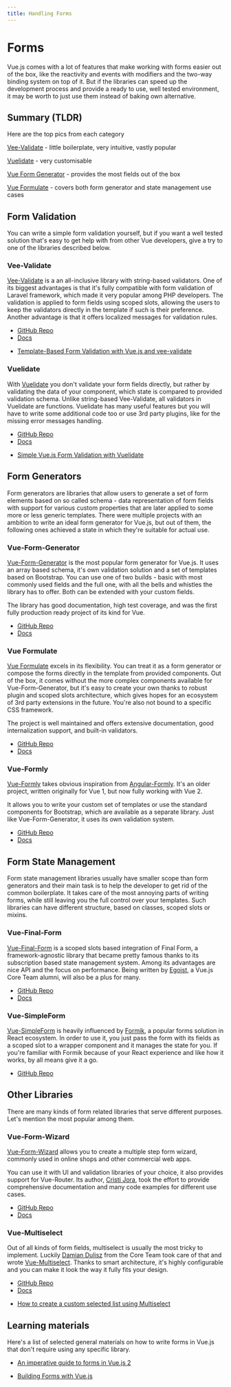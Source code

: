 ```yaml
---
title: Handling Forms
---
```


# Forms

Vue.js comes with a lot of features that make working with forms easier out of the box, like the reactivity and events with modifiers and the two-way binding system on top of it. But if the libraries can speed up the development process and provide a ready to use, well tested environment, it may be worth to just use them instead of baking own alternative.

## Summary (TLDR)

Here are the top pics from each category

<useful-links>
<useful-links-section title="Easy Validation">

[Vee-Validate](#vee-validate) - little boilerplate, very intuitive, vastly popular

</useful-links-section>
<useful-links-section title="Customizable Validation">

[Vuelidate](#vuelidate) - very customisable

</useful-links-section>
<useful-links-section title="Forms generator">

[Vue Form Generator](#vue-form-generator) - provides the most fields out of the box

</useful-links-section>
<useful-links-section title="Most flexible">

[Vue Formulate](#vue-formulate) - covers both form generator and state management use cases

</useful-links-section>
</useful-links>

## Form Validation

You can write a simple form validation yourself, but if you want a well tested solution that's easy to get help with from other Vue developers, give a try to one of the libraries described below.

### Vee-Validate

[Vee-Validate](https://github.com/baianat/vee-validate) is a an all-inclusive library with string-based validators. One of its biggest advantages is that it's fully compatible with form validation of Laravel framework, which made it very popular among PHP developers. The validation is applied to form fields using scoped slots, allowing the users to keep the validators directly in the template if such is their preference. Another advantage is that it offers localized messages for validation rules.

<useful-links>
<useful-links-section title="Official">

* [GitHub Repo](https://github.com/logaretm/vee-validate) 
* [Docs](https://logaretm.github.io/vee-validate) 

</useful-links-section>
<useful-links-section title="Tutorials">

* [Template-Based Form Validation with Vue.js and vee-validate](https://alligator.io/vuejs/template-form-validation-vee-validate/)

</useful-links-section>
</useful-links>

### Vuelidate

With [Vuelidate](https://github.com/monterail/vuelidate) you don't validate your form fields directly, but rather by validating the data of your component, which state is compared to provided validation schema. Unlike string-based Vee-Validate, all validators in Vuelidate are functions. Vuelidate has many useful features but you will have to write some additional code too or use 3rd party plugins, like for the missing error messages handling.

<useful-links>
<useful-links-section title="Official">

* [GitHub Repo](https://github.com/monterail/vuelidate) 
* [Docs](https://monterail.github.io/vuelidate) 

</useful-links-section>
<useful-links-section title="Tutorials">

* [Simple Vue.js Form Validation with Vuelidate](https://vuejsdevelopers.com/2018/08/27/vue-js-form-handling-vuelidate/)

</useful-links-section>
</useful-links>

## Form Generators

Form generators are libraries that allow users to generate a set of form elements based on so called schema - data representation of form fields with support for various custom properties that are later applied to some more or less generic templates. There were multiple projects with an ambition to write an ideal form generator for Vue.js, but out of them, the following ones achieved a state in which they're suitable for actual use.

### Vue-Form-Generator

[Vue-Form-Generator](https://github.com/icebob/vue-form-generator) is the most popular form generator for Vue.js. It uses an array based schema, it's own validation solution and a set of templates based on Bootstrap. You can use one of two builds - basic with most commonly used fields and the full one, with all the bells and whistles the library has to offer. Both can be extended with your custom fields.

The library has good documentation, high test coverage, and was the first fully production ready project of its kind for Vue.

<useful-links>
<useful-links-section title="Official">

* [GitHub Repo](https://github.com/icebob/vue-form-generator)
* [Docs](https://icebob.gitbooks.io/vueformgenerator)

</useful-links-section>
</useful-links>

### Vue Formulate

[Vue Formulate](https://github.com/wearebraid/vue-formulate) excels in its flexibility. You can treat it as a form generator or compose the forms directly in the template from provided components. Out of the box, it comes without the more complex components available for Vue-Form-Generator, but it's easy to create your own thanks to robust plugin and scoped slots architecture, which gives hopes for an ecosystem of 3rd party extensions in the future. You're also not bound to a specific CSS framework.

The project is well maintained and offers extensive documentation, good internalization support, and built-in validators.

<useful-links>
<useful-links-section title="Official">

* [GitHub Repo](https://github.com/wearebraid/vue-formulate)
* [Docs](https://vueformulate.com)

</useful-links-section>
</useful-links>

### Vue-Formly

[Vue-Formly](https://github.com/formly-js/vue-formly) takes obvious inspiration from [Angular-Formly](http://angular-formly.com). It's an older project, written originally for Vue 1, but now fully working with Vue 2. 

It allows you to write your custom set of templates or use the standard components for Bootstrap, which are available as a separate library. Just like Vue-Form-Generator, it uses its own validation system.

<useful-links>
<useful-links-section title="Official">

* [GitHub Repo](https://github.com/formly-js/vue-formly) 
* [Docs](https://matt-sanders.gitbooks.io/vue-formly)

</useful-links-section>
</useful-links>

## Form State Management

Form state management libraries usually have smaller scope than form generators and their main task is to help the developer to get rid of the common boilerplate. It takes care of the most annoying parts of writing forms, while still leaving you the full control over your templates. Such libraries can have different structure, based on classes, scoped slots or mixins.

### Vue-Final-Form

[Vue-Final-Form](https://github.com/egoist/vue-final-form) is a scoped slots based integration of Final Form, a framework-agnostic library that became pretty famous thanks to its subscription based state management system. Among its advantages are nice API and the focus on performance. Being written by [Egoist](https://twitter.com/_egoistlily), a Vue.js Core Team alumni, will also be a plus for many.

<useful-links>
<useful-links-section title="Official">

* [GitHub Repo](https://github.com/egoist/vue-final-form) 
* [Docs](https://egoist.github.io/vue-final-form)

</useful-links-section>
</useful-links>


### Vue-SimpleForm

[Vue-SimpleForm](https://github.com/blocka/vue-simpleform) is heavily influenced by [Formik](https://github.com/jaredpalmer/formik), a popular forms solution in React ecosystem. In order to use it, you just pass the form with its fields as a scoped slot to a wrapper component and it manages the state for you. If you're familiar with Formik because of your React experience and like how it works, by all means give it a go.

<useful-links>
<useful-links-section title="Official">

* [GitHub Repo](https://github.com/blocka/vue-simpleform)

</useful-links-section>
</useful-links>

## Other Libraries

There are many kinds of form related libraries that serve different purposes. Let's mention the most popular among them.

### Vue-Form-Wizard

[Vue-Form-Wizard](https://github.com/cristijora/vue-form-wizard) allows you to create a multiple step form wizard, commonly used in online shops and other commercial web apps.

You can use it with UI and validation libraries of your choice, it also provides support for Vue-Router. Its author, [Cristi Jora](https://twitter.com/jora_cristi), took the effort to provide comprehensive documentation and many code examples for different use cases.


<useful-links>
<useful-links-section title="Official">

* [GitHub Repo](https://github.com/cristijora/vue-form-wizard) 
* [Docs](https://cristijora.github.io/vue-form-wizard)

</useful-links-section>
</useful-links>


### Vue-Multiselect

Out of all kinds of form fields, multiselect is usually the most tricky to implement. Luckily [Damian Dulisz](https://twitter.com/damiandulisz) from the Core Team took care of that and wrote [Vue-Multiselect](https://github.com/shentao/vue-multiselect). Thanks to smart architecture, it's highly configurable and you can make it look the way it fully fits your design.

<useful-links>
<useful-links-section title="Official">

* [GitHub Repo](https://github.com/shentao/vue-multiselect) 
* [Docs](https://vue-multiselect.js.org)

</useful-links-section>
<useful-links-section title="Tutorials">

* [How to create a custom selected list using Multiselect](https://medium.com/@hugodesigns/how-to-use-the-most-complete-selecting-solution-for-vue-js-f991b2605364)

</useful-links-section>
</useful-links>


## Learning materials

Here's a list of selected general materials on how to write forms in Vue.js that don't require using any specific library.

<useful-links>
<useful-links-section title="Tutorials">

* [An imperative guide to forms in Vue.js 2](https://logrocket.com/blog/an-imperative-guide-to-forms-in-vue-js-2/)

</useful-links-section>
<useful-links-section title="Books">

* [Building Forms with Vue.js](https://vue-community.org/guide/learning/books.html#building-forms-with-vue-js)

</useful-links-section>
</useful-links>
